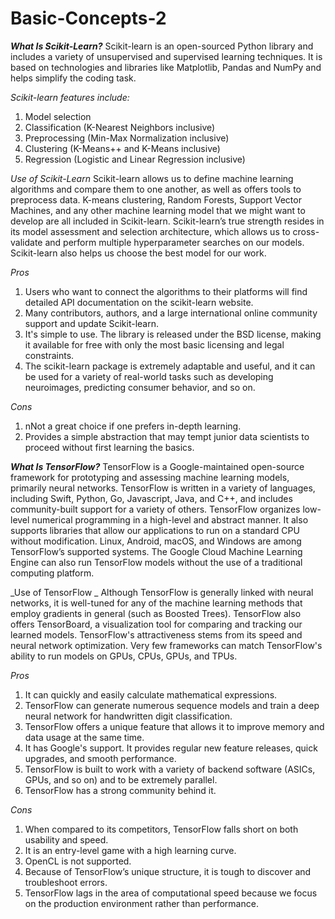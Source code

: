 # Basic-Concepts-2
**_What Is Scikit-Learn?_**
Scikit-learn is an open-sourced Python library and includes a variety of unsupervised and supervised learning techniques. It is based on technologies and libraries like Matplotlib, Pandas and NumPy and helps simplify the coding task.

_Scikit-learn features include:_
1) Model selection
2) Classification (K-Nearest Neighbors inclusive)
3) Preprocessing (Min-Max Normalization inclusive)
4) Clustering (K-Means++ and K-Means inclusive)
5) Regression (Logistic and Linear Regression inclusive)

_Use of Scikit-Learn_
Scikit-learn allows us to define machine learning algorithms and compare them to one another, as well as offers tools to preprocess data. K-means clustering, Random Forests, Support Vector Machines, and any other machine learning model that we might want to develop are all included in Scikit-learn.
Scikit-learn’s true strength resides in its model assessment and selection architecture, which allows us to cross-validate and perform multiple hyperparameter searches on our models. Scikit-learn also helps us choose the best model for our work.

_Pros_
1) Users who want to connect the algorithms to their platforms will find detailed API documentation on the scikit-learn website.
2) Many contributors, authors, and a large international online community support and update Scikit-learn.
3) It's simple to use. The library is released under the BSD license, making it available for free with only the most basic licensing and legal          constraints.
4) The scikit-learn package is extremely adaptable and useful, and it can be used for a variety of real-world tasks such as developing neuroimages, predicting consumer behavior, and so on.

_Cons_
1) nNot a great choice if one prefers in-depth learning.
2) Provides a simple abstraction that may tempt junior data scientists to proceed without first learning the basics.

**_What Is TensorFlow?_**
TensorFlow is a Google-maintained open-source framework for prototyping and assessing machine learning models, primarily neural networks. TensorFlow is written in a variety of languages, including Swift, Python, Go, Javascript, Java, and C++, and includes community-built support for a variety of others. 
TensorFlow organizes low-level numerical programming in a high-level and abstract manner. It also supports libraries that allow our applications to run on a standard CPU without modification. Linux, Android, macOS, and Windows are among TensorFlow’s supported systems. The Google Cloud Machine Learning Engine can also run TensorFlow models without the use of a traditional computing platform.

_Use of TensorFlow _
Although TensorFlow is generally linked with neural networks, it is well-tuned for any of the machine learning methods that employ gradients in general (such as Boosted Trees). TensorFlow also offers TensorBoard, a visualization tool for comparing and tracking our learned models.
TensorFlow's attractiveness stems from its speed and neural network optimization. Very few frameworks can match TensorFlow's ability to run models on GPUs, CPUs, GPUs, and TPUs.

_Pros_
1) It can quickly and easily calculate mathematical expressions.
2) TensorFlow can generate numerous sequence models and train a deep neural network for handwritten digit classification.
3) TensorFlow offers a unique feature that allows it to improve memory and data usage at the same time.
4) It has Google's support. It provides regular new feature releases, quick upgrades, and smooth performance.
5) TensorFlow is built to work with a variety of backend software (ASICs, GPUs, and so on) and to be extremely parallel.
6) TensorFlow has a strong community behind it.

_Cons_
1) When compared to its competitors, TensorFlow falls short on both usability and speed.
2) It is an entry-level game with a high learning curve.
3) OpenCL is not supported.
4) Because of TensorFlow’s unique structure, it is tough to discover and troubleshoot errors.
5) TensorFlow lags in the area of computational speed because we focus on the production environment rather than performance.

